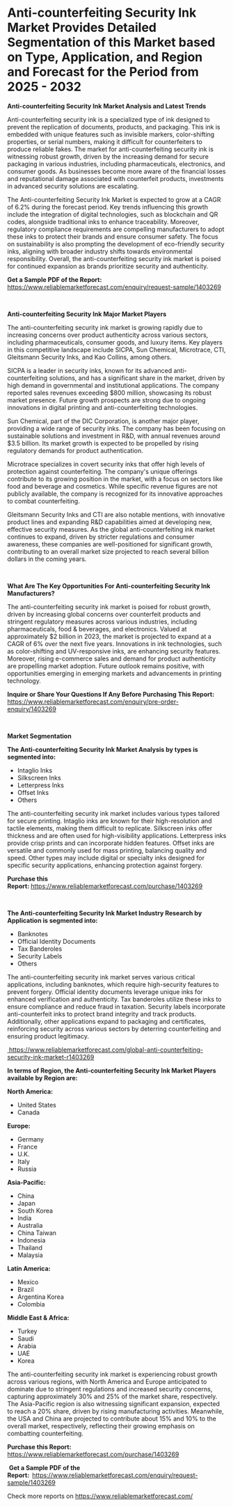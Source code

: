 <p><h1>Anti-counterfeiting Security Ink Market Provides Detailed Segmentation of this Market based on Type, Application, and Region and Forecast for the Period from 2025 - 2032</h1></p><p><strong>Anti-counterfeiting Security Ink Market Analysis and Latest Trends</strong></p>
<p><p>Anti-counterfeiting security ink is a specialized type of ink designed to prevent the replication of documents, products, and packaging. This ink is embedded with unique features such as invisible markers, color-shifting properties, or serial numbers, making it difficult for counterfeiters to produce reliable fakes. The market for anti-counterfeiting security ink is witnessing robust growth, driven by the increasing demand for secure packaging in various industries, including pharmaceuticals, electronics, and consumer goods. As businesses become more aware of the financial losses and reputational damage associated with counterfeit products, investments in advanced security solutions are escalating.</p><p>The Anti-counterfeiting Security Ink Market is expected to grow at a CAGR of 6.2% during the forecast period. Key trends influencing this growth include the integration of digital technologies, such as blockchain and QR codes, alongside traditional inks to enhance traceability. Moreover, regulatory compliance requirements are compelling manufacturers to adopt these inks to protect their brands and ensure consumer safety. The focus on sustainability is also prompting the development of eco-friendly security inks, aligning with broader industry shifts towards environmental responsibility. Overall, the anti-counterfeiting security ink market is poised for continued expansion as brands prioritize security and authenticity.</p></p>
<p><strong>Get a Sample PDF of the Report:&nbsp;</strong> <a href="https://www.reliablemarketforecast.com/enquiry/request-sample/1403269?utm_campaign=1141&utm_medium=2&utm_source=Github&utm_content=ia&utm_term=12012025&utm_id=anti-counterfeiting-security-ink">https://www.reliablemarketforecast.com/enquiry/request-sample/1403269</a></p>
<p>&nbsp;</p>
<p><strong>Anti-counterfeiting Security Ink Major Market Players</strong></p>
<p><p>The anti-counterfeiting security ink market is growing rapidly due to increasing concerns over product authenticity across various sectors, including pharmaceuticals, consumer goods, and luxury items. Key players in this competitive landscape include SICPA, Sun Chemical, Microtrace, CTI, Gleitsmann Security Inks, and Kao Collins, among others.</p><p>SICPA is a leader in security inks, known for its advanced anti-counterfeiting solutions, and has a significant share in the market, driven by high demand in governmental and institutional applications. The company reported sales revenues exceeding $800 million, showcasing its robust market presence. Future growth prospects are strong due to ongoing innovations in digital printing and anti-counterfeiting technologies.</p><p>Sun Chemical, part of the DIC Corporation, is another major player, providing a wide range of security inks. The company has been focusing on sustainable solutions and investment in R&D, with annual revenues around $3.5 billion. Its market growth is expected to be propelled by rising regulatory demands for product authentication.</p><p>Microtrace specializes in covert security inks that offer high levels of protection against counterfeiting. The company's unique offerings contribute to its growing position in the market, with a focus on sectors like food and beverage and cosmetics. While specific revenue figures are not publicly available, the company is recognized for its innovative approaches to combat counterfeiting.</p><p>Gleitsmann Security Inks and CTI are also notable mentions, with innovative product lines and expanding R&D capabilities aimed at developing new, effective security measures. As the global anti-counterfeiting ink market continues to expand, driven by stricter regulations and consumer awareness, these companies are well-positioned for significant growth, contributing to an overall market size projected to reach several billion dollars in the coming years.</p></p>
<p>&nbsp;</p>
<p><strong>What Are The Key Opportunities For Anti-counterfeiting Security Ink Manufacturers?</strong></p>
<p><p>The anti-counterfeiting security ink market is poised for robust growth, driven by increasing global concerns over counterfeit products and stringent regulatory measures across various industries, including pharmaceuticals, food & beverages, and electronics. Valued at approximately $2 billion in 2023, the market is projected to expand at a CAGR of 6% over the next five years. Innovations in ink technologies, such as color-shifting and UV-responsive inks, are enhancing security features. Moreover, rising e-commerce sales and demand for product authenticity are propelling market adoption. Future outlook remains positive, with opportunities emerging in emerging markets and advancements in printing technology.</p></p>
<p><strong>Inquire or Share Your Questions If Any Before Purchasing This Report:</strong> <a href="https://www.reliablemarketforecast.com/enquiry/pre-order-enquiry/1403269?utm_campaign=1141&utm_medium=2&utm_source=Github&utm_content=ia&utm_term=12012025&utm_id=anti-counterfeiting-security-ink">https://www.reliablemarketforecast.com/enquiry/pre-order-enquiry/1403269</a></p>
<p>&nbsp;</p>
<p><strong>Market Segmentation</strong></p>
<p><strong>The Anti-counterfeiting Security Ink Market Analysis by types is segmented into:</strong></p>
<p><ul><li>Intaglio Inks</li><li>Silkscreen Inks</li><li>Letterpress Inks</li><li>Offset Inks</li><li>Others</li></ul></p>
<p><p>The anti-counterfeiting security ink market includes various types tailored for secure printing. Intaglio inks are known for their high-resolution and tactile elements, making them difficult to replicate. Silkscreen inks offer thickness and are often used for high-visibility applications. Letterpress inks provide crisp prints and can incorporate hidden features. Offset inks are versatile and commonly used for mass printing, balancing quality and speed. Other types may include digital or specialty inks designed for specific security applications, enhancing protection against forgery.</p></p>
<p><strong>Purchase this Report:&nbsp;</strong><a href="https://www.reliablemarketforecast.com/purchase/1403269?utm_campaign=1141&utm_medium=2&utm_source=Github&utm_content=ia&utm_term=12012025&utm_id=anti-counterfeiting-security-ink">https://www.reliablemarketforecast.com/purchase/1403269</a></p>
<p>&nbsp;</p>
<p><strong>The Anti-counterfeiting Security Ink Market Industry Research by Application is segmented into:</strong></p>
<p><ul><li>Banknotes</li><li>Official Identity Documents</li><li>Tax Banderoles</li><li>Security Labels</li><li>Others</li></ul></p>
<p><p>The anti-counterfeiting security ink market serves various critical applications, including banknotes, which require high-security features to prevent forgery. Official identity documents leverage unique inks for enhanced verification and authenticity. Tax banderoles utilize these inks to ensure compliance and reduce fraud in taxation. Security labels incorporate anti-counterfeit inks to protect brand integrity and track products. Additionally, other applications expand to packaging and certificates, reinforcing security across various sectors by deterring counterfeiting and ensuring product legitimacy.</p></p>
<p><a href="https://www.reliablemarketforecast.com/global-anti-counterfeiting-security-ink-market-r1403269?utm_campaign=1141&utm_medium=2&utm_source=Github&utm_content=ia&utm_term=12012025&utm_id=anti-counterfeiting-security-ink">&nbsp;https://www.reliablemarketforecast.com/global-anti-counterfeiting-security-ink-market-r1403269</a></p>
<p><strong>In terms of Region, the Anti-counterfeiting Security Ink Market Players available by Region are:</strong></p>
<p>
    <p> <strong> North America: </strong>
        <ul>
            <li>United States</li>
            <li>Canada</li>
        </ul>
        </p> 
    <p> <strong> Europe: </strong>
        <ul>
            <li>Germany</li>
            <li>France</li>
            <li>U.K.</li>
            <li>Italy</li>
            <li>Russia</li>
        </ul>
        </p> 
    <p> <strong> Asia-Pacific: </strong>
        <ul>
            <li>China</li>
            <li>Japan</li>
            <li>South Korea</li>
            <li>India</li>
            <li>Australia</li>
            <li>China Taiwan</li>
            <li>Indonesia</li>
            <li>Thailand</li>
            <li>Malaysia</li>
        </ul>
        </p> 
    <p> <strong> Latin America: </strong>
        <ul>
            <li>Mexico</li>
            <li>Brazil</li>
            <li>Argentina Korea</li>
            <li>Colombia</li>
        </ul>
        </p> 
    <p> <strong> Middle East & Africa: </strong>
        <ul>
            <li>Turkey</li>
            <li>Saudi</li>
            <li>Arabia</li>
            <li>UAE</li>
            <li>Korea</li>
        </ul>
    </p>
    </p>
<p><p>The anti-counterfeiting security ink market is experiencing robust growth across various regions, with North America and Europe anticipated to dominate due to stringent regulations and increased security concerns, capturing approximately 30% and 25% of the market share, respectively. The Asia-Pacific region is also witnessing significant expansion, expected to reach a 20% share, driven by rising manufacturing activities. Meanwhile, the USA and China are projected to contribute about 15% and 10% to the overall market, respectively, reflecting their growing emphasis on combatting counterfeiting.</p></p>
<p><strong>Purchase this Report: </strong><a href="https://www.reliablemarketforecast.com/purchase/1403269?utm_campaign=1141&utm_medium=2&utm_source=Github&utm_content=ia&utm_term=12012025&utm_id=anti-counterfeiting-security-ink">https://www.reliablemarketforecast.com/purchase/1403269</a></p>
<p>&nbsp;<strong>Get a Sample PDF of the Report:&nbsp;&nbsp;</strong><a href="https://www.reliablemarketforecast.com/enquiry/request-sample/1403269?utm_campaign=1141&utm_medium=2&utm_source=Github&utm_content=ia&utm_term=12012025&utm_id=anti-counterfeiting-security-ink">https://www.reliablemarketforecast.com/enquiry/request-sample/1403269</a></p>
<p><strong></strong></p>
<p>Check more reports on <a href="https://www.reliablemarketforecast.com/?utm_campaign=1141&utm_medium=2&utm_source=Github&utm_content=ia&utm_term=12012025&utm_id=anti-counterfeiting-security-ink">https://www.reliablemarketforecast.com/</a></p>